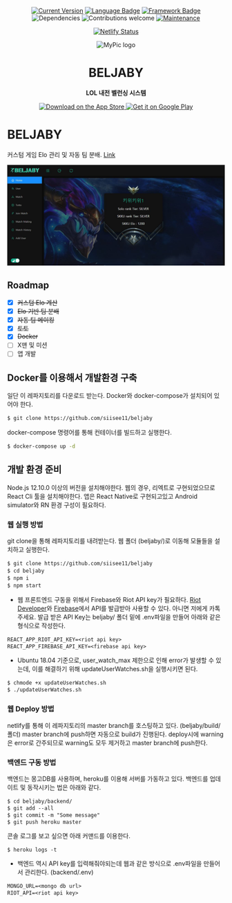 <div align="center">
  
  [![Current Version](https://img.shields.io/badge/version-0.2.0-green.svg)](https://github.com/siisee11/beljaby/)
[![Language Badge](http://img.shields.io/badge/language-Node.js-339933?style=flat&logo=node.js&logoColor=white)](https://nodejs.org/ko/)
[![Framework Badge](http://img.shields.io/badge/framework-react-61DAFB?style=flat&logo=react&logoColor=white)](https://nodejs.org/ko/)
![Dependencies](https://img.shields.io/badge/dependencies-up%20to%20date-brightgreen.svg)
  ![Contributions welcome](https://img.shields.io/badge/contributions-welcome-orange.svg)
  [![Maintenance](https://img.shields.io/maintenance/yes/2021)](https://github.com/siisee11/beljaby/)
  
  [![Netlify Status](https://api.netlify.com/api/v1/badges/219b25fe-68a3-4187-b939-9197ef98e0df/deploy-status)](https://app.netlify.com/sites/beljaby/deploys)
  
  <img alt="MyPic logo" src="beljaby.png" width="200px" />

  <h1> BELJABY </h1>

  <p>
    <b>LOL 내전 벨런싱 시스템</b>
  </p>

  <a href="https://itunes.apple.com/us/app/">
    <img alt="Download on the App Store" title="App Store" src="http://i.imgur.com/0n2zqHD.png" width="140">
  </a>

  <a href="https://play.google.com/store/apps">
    <img alt="Get it on Google Play" title="Google Play" src="http://i.imgur.com/mtGRPuM.png" width="140">
  </a>

</div>

# BELJABY 
커스텀 게임 Elo 관리 및 자동 팀 분배. [Link](https://beljaby.click)

<img src="beljabyScreen.JPG" /> 

## Roadmap
  - [x] ~~커스텀 Elo 계산~~
  - [x] ~~Elo 기반 팀 분배~~
  - [x] ~~자동 팀 메이킹~~
  - [x] ~~토토~~
  - [X] ~~Docker~~
  - [ ] X맨 및 미션
  - [ ] 앱 개발

## Docker를 이용해서 개발환경 구축
일단 이 레파지토리를 다운로드 받는다.
Docker와 docker-compose가 설치되어 있어야 한다.
```bash
$ git clone https://github.com/siisee11/beljaby
```
docker-compose 명령어를 통해 컨테이너를 빌드하고 실행한다.
```bash
$ docker-compose up -d
```

## 개발 환경 준비
Node.js 12.10.0 이상의 버전을 설치해야한다. 웹의 경우, 리엑트로 구현되었으므로 React Cli 툴을 설치해야한다.
앱은 React Native로 구현되고있고 Android simulator와 RN 환경 구성이 필요하다.


### 웹 실행 방법
git clone을 통해 레파지토리를 내려받는다. 웹 폴더 (beljaby/)로 이동해 모듈들을 설치하고 실행한다.

```bash
$ git clone https://github.com/siisee11/beljaby
$ cd beljaby
$ npm i
$ npm start
```
* 웹 프론트엔드 구동을 위해서 Firebase와 Riot API key가 필요하다.
[Riot Developer](https://developer.riotgames.com/)와 [Firebase](https://firebase.google.com/)에서 API를 발급받아 사용할 수 있다.
아니면 저에게 카톡주세요.
발급 받은 API Key는 beljaby/ 폴더 밑에 .env파일을 만들어 아래와 같은 형식으로 작성한다.
```
REACT_APP_RIOT_API_KEY=<riot api key>
REACT_APP_FIREBASE_API_KEY=<firebase api key>
```

* Ubuntu 18.04 기준으로, user_watch_max 제한으로 인해 error가 발생할 수 있는데, 이를 해결하기 위해 updateUserWatches.sh을 실행시키면 된다.
```bash
$ chmode +x updateUserWatches.sh
$ ./updateUserWatches.sh
```

### 웹 Deploy 방법
netlify를 통해 이 레파지토리의 master branch를 호스팅하고 있다. (beljaby/build/ 폴더)
master branch에 push하면 자동으로 build가 진행된다.
deploy시에 warning은 error로 간주되므로 warning도 모두 제거하고 master branch에 push한다.

### 백엔드 구동 방법
백엔드는 몽고DB를 사용하며, heroku를 이용해 서버를 가동하고 있다.
백엔드를 업데이트 및 동작시키는 법은 아래와 같다.
```
$ cd beljaby/backend/
$ git add --all
$ git commit -m "Some message"
$ git push heroku master
```
콘솔 로그를 보고 싶으면 아래 커맨드를 이용한다.
```
$ heroku logs -t
```

* 백엔드 역시 API key를 입력해줘야되는데 웹과 같은 방식으로 .env파일을 만들어서 관리한다. (backend/.env)
```
MONGO_URL=<mongo db url>
RIOT_API=<riot api key>
```
